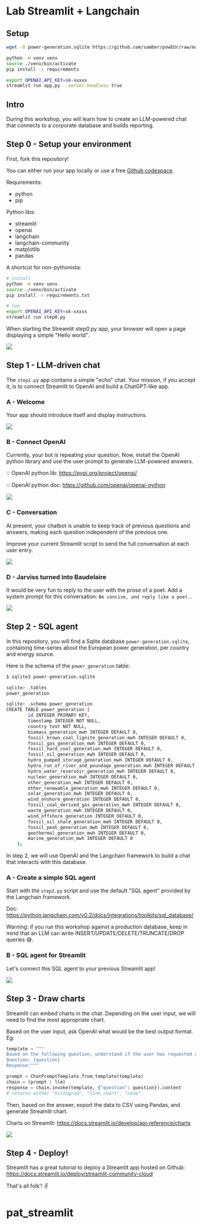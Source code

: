 
# Lab Streamlit + Langchain

## Setup

```bash
wget -O power-generation.sqlite https://github.com/samber/powEUr/raw/master/data/generation.db

python -m venv venv 
source ./venv/bin/activate
pip install -r requirements
```

```bash
export OPENAI_API_KEY=sk-xxxxx
streamlit run app.py --server.headless true
```

## Intro

During this workshop, you will learn how to create an LLM-powered chat that connects to a corporate database and builds reporting.

## Step 0 - Setup your environment

First, fork this repository!

You can either run your app locally or use a free [Github codespace](https://github.com/features/codespaces).

Requirements:
- python
- pip

Python libs:
- streamlit
- openai
- langchain
- langchain-community
- matplotlib
- pandas

A shortcut for non-pythonista:

```bash
# install
python -m venv venv 
source ./venv/bin/activate
pip install -r requirements.txt
```

```bash
# run
export OPENAI_API_KEY=sk-xxxxx
streamlit run step0.py
```

When starting the Streamlit step0.py app, your browser will open a page displaying a simple "Hello world".

![](./assets/step0.png)

## Step 1 - LLM-driven chat

The `step1.py` app contains a simple "echo" chat. Your mission, if you accept it, is to connect Streamlit to OpenAI and build a ChatGPT-like app.

### A - Welcome

Your app should introduce itself and display instructions.

![](./assets/step1a.png)

### B - Connect OpenAI

Currently, your bot is repeating your question. Now, install the OpenAI python library and use the user prompt to generate LLM-powered answers.

💡 OpenAI python lib: https://pypi.org/project/openai/

💡 OpenAI python doc: https://github.com/openai/openai-python

![](./assets/step1b.png)

### C - Conversation

At present, your chatbot is unable to keep track of previous questions and answers, making each question independent of the previous one.

Improve your current Streamlit script to send the full conversation at each user entry.

![](./assets/step1c.png)

### D - Jarviss turned into Baudelaire

It would be very fun to reply to the user with the prose of a poet. Add a system prompt for this conversation: `Be concise, and reply like a poet.`.

![](./assets/step1d.png)

## Step 2 - SQL agent

In this repository, you will find a Sqlite database `power-generation.sqlite`, containing time-series about the European power generation, per country and energy source.

Here is the schema of the `power_generation` table:

```bash
$ sqlite3 power-generation.sqlite 

sqlite> .tables
power_generation

sqlite> .schema power_generation 
CREATE TABLE power_generation (
        id INTEGER PRIMARY KEY,
        timestamp INTEGER NOT NULL, 
        country text NOT NULL, 
        biomass_generation_mwh INTEGER DEFAULT 0,
        fossil_brown_coal_lignite_generation_mwh INTEGER DEFAULT 0,
        fossil_gas_generation_mwh INTEGER DEFAULT 0,
        fossil_hard_coal_generation_mwh INTEGER DEFAULT 0,
        fossil_oil_generation_mwh INTEGER DEFAULT 0,
        hydro_pumped_storage_generation_mwh INTEGER DEFAULT 0,
        hydro_run_of_river_and_poundage_generation_mwh INTEGER DEFAULT 0,
        hydro_water_reservoir_generation_mwh INTEGER DEFAULT 0,
        nuclear_generation_mwh INTEGER DEFAULT 0,
        other_generation_mwh INTEGER DEFAULT 0,
        other_renewable_generation_mwh INTEGER DEFAULT 0,
        solar_generation_mwh INTEGER DEFAULT 0,
        wind_onshore_generation INTEGER DEFAULT 0,
        fossil_coal_derived_gas_generation_mwh INTEGER DEFAULT 0,
        waste_generation_mwh INTEGER DEFAULT 0,
        wind_offshore_generation INTEGER DEFAULT 0,
        fossil_oil_shale_generation_mwh INTEGER DEFAULT 0,
        fossil_peat_generation_mwh INTEGER DEFAULT 0,
        geothermal_generation_mwh INTEGER DEFAULT 0,
        marine_generation_mwh INTEGER DEFAULT 0
    );
```

In step 2, we will use OpenAI and the Langchain framework to build a chat that interacts with this database.

### A - Create a simple SQL agent

Start with the `step2.py` script and use the default "SQL agent" provided by the Langchain framework.

Doc: https://python.langchain.com/v0.2/docs/integrations/toolkits/sql_database/

Warning: if you run this workshop against a production database, keep in mind that an LLM can write INSERT/UPDATE/DELETE/TRUNCATE/DROP queries 😅.

### B - SQL agent for Streamlit

Let's connect this SQL agent to your previous Streamlit app!

![](./assets/step2b.png)

## Step 3 - Draw charts

Streamlit can embed charts in the chat. Depending on the user input, we will need to find the most appropriate chart.

Based on the user input, ask OpenAI what would be the best output format. Eg:

```python
template = """
Based on the following question, understand if the user has requested a line chart, a histogram, or none. Respond with only one of these options: histogram, line_chart, none.
Question: {question}
Response:"""

prompt = ChatPromptTemplate.from_template(template)
chain = (prompt | llm)
response = chain.invoke(template, {"question": question}).content
# returns either "histogram", "line_chart", "none"
```

Then, based on the answer, export the data to CSV using Pandas, and generate Streamlit chart.

Charts on Streamlit: https://docs.streamlit.io/develop/api-reference/charts

![](./assets/step3.png)

## Step 4 - Deploy!

Streamlit has a great tutorial to deploy a Streamlit app hosted on Github: https://docs.streamlit.io/deploy/streamlit-community-cloud

That's all folk'! ✌️
# pat_streamlit
